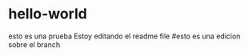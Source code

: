 # hello-world
esto es una prueba 
Estoy editando el readme file
#esto es una edicion sobre el branch
